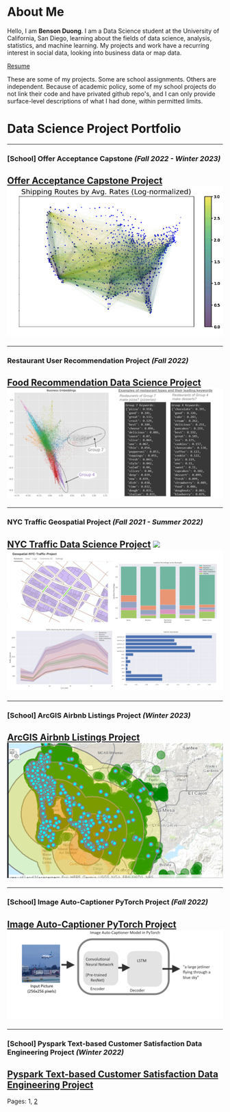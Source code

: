 # About Me

Hello, I am **Benson Duong**. I am a Data Science student at the University of California, San Diego, learning about the fields of data science, analysis, statistics, and machine learning. My projects and work have a recurring interest in social data, looking into business data or map data.

[Resume](BensonDuongLtxResumeV13.pdf)

These are some of my projects. Some are school assignments. Others are independent.
Because of academic policy, some of my school projects do not link their code and have privated github repo's, and I can only provide surface-level descriptions of what I had done, within permitted limits.

# Data Science Project Portfolio

---
### [School] Offer Acceptance Capstone *(Fall 2022 - Winter 2023)*
[Offer Acceptance Capstone Project](capstoneproject.md)
<img src="images/images_dsc180/image4.png?raw=true"/>
---

---
### Restaurant User Recommendation Project *(Fall 2022)*
[Food Recommendation Data Science Project](food_recommendation.md)
<img src="images/images_food_recommendation/keywords_business.png?raw=true"/>
---

---
### NYC Traffic Geospatial Project *(Fall 2021 - Summer 2022)*
[NYC Traffic Data Science Project](nyc_traffic_project.md)
<img src="images/leaflet_gif.gif?raw=true"/>
<img src="images/traffic_data.png?raw=true"/>
---

---
### [School] ArcGIS Airbnb Listings Project *(Winter 2023)*
[ArcGIS Airbnb Listings Project](airbnb_sd.md)
<img src="images/images_airbnb_sd/sd_airbnb_cover_img.png?raw=true"/>
---

---
### [School] Image Auto-Captioner PyTorch Project *(Fall 2022)*
[Image Auto-Captioner PyTorch Project](cse151b.md)
<img src="images/images_cse151b/image_autocaptioner.png">
---

---
### [School] Pyspark Text-based Customer Satisfaction Data Engineering Project *(Winter 2022)*
[Pyspark Text-based Customer Satisfaction Data Engineering Project](dsc102.md)
---

Pages: 1,   [2](index_pg2.md)
